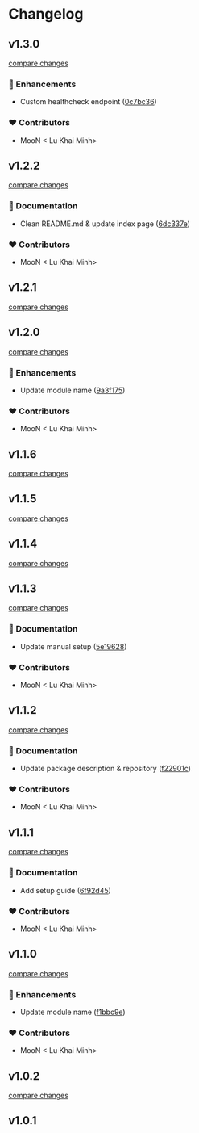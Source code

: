 # Changelog


## v1.3.0

[compare changes](https://github.com/lukhaiminh/nuxt-healthz/compare/v1.2.2...v1.3.0)

### 🚀 Enhancements

- Custom healthcheck endpoint ([0c7bc36](https://github.com/lukhaiminh/nuxt-healthz/commit/0c7bc36))

### ❤️ Contributors

- MooN  < Lu Khai Minh>

## v1.2.2

[compare changes](https://github.com/lukhaiminh/nuxt-healthz/compare/v1.2.1...v1.2.2)

### 📖 Documentation

- Clean README.md & update index page ([6dc337e](https://github.com/lukhaiminh/nuxt-healthz/commit/6dc337e))

### ❤️ Contributors

- MooN  < Lu Khai Minh>

## v1.2.1

[compare changes](https://github.com/lukhaiminh/nuxt-healthz/compare/v1.2.0...v1.2.1)

## v1.2.0

[compare changes](https://github.com/lukhaiminh/nuxt-healthz/compare/v1.1.6...v1.2.0)

### 🚀 Enhancements

- Update module name ([9a3f175](https://github.com/lukhaiminh/nuxt-healthz/commit/9a3f175))

### ❤️ Contributors

- MooN  < Lu Khai Minh>

## v1.1.6

[compare changes](https://github.com/lukhaiminh/nuxt-healthz/compare/v1.1.5...v1.1.6)

## v1.1.5

[compare changes](https://github.com/lukhaiminh/nuxt-healthz/compare/v1.1.4...v1.1.5)

## v1.1.4

[compare changes](https://github.com/lukhaiminh/nuxt-healthz/compare/v1.1.3...v1.1.4)

## v1.1.3

[compare changes](https://github.com/lukhaiminh/nuxt-healthz/compare/v1.1.2...v1.1.3)

### 📖 Documentation

- Update manual setup ([5e19628](https://github.com/lukhaiminh/nuxt-healthz/commit/5e19628))

### ❤️ Contributors

- MooN  < Lu Khai Minh>

## v1.1.2

[compare changes](https://github.com/lukhaiminh/nuxt-healthz/compare/v1.1.1...v1.1.2)

### 📖 Documentation

- Update package description & repository ([f22901c](https://github.com/lukhaiminh/nuxt-healthz/commit/f22901c))

### ❤️ Contributors

- MooN  < Lu Khai Minh>

## v1.1.1

[compare changes](https://github.com/your-org/nuxt-healthz/compare/v1.1.0...v1.1.1)

### 📖 Documentation

- Add setup guide ([6f92d45](https://github.com/your-org/nuxt-healthz/commit/6f92d45))

### ❤️ Contributors

- MooN  < Lu Khai Minh>

## v1.1.0

[compare changes](https://github.com/your-org/nuxt-healthz/compare/v1.0.2...v1.1.0)

### 🚀 Enhancements

- Update module name ([f1bbc9e](https://github.com/your-org/nuxt-healthz/commit/f1bbc9e))

### ❤️ Contributors

- MooN  < Lu Khai Minh>

## v1.0.2

[compare changes](https://github.com/your-org/nuxt-healthz/compare/v1.0.1...v1.0.2)

## v1.0.1

